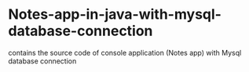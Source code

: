 # Notes-app-in-java-with-mysql-database-connection
contains the source code of console application (Notes app) with Mysql database connection
